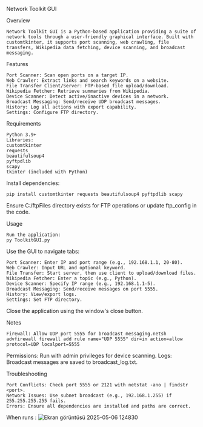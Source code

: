 Network Toolkit GUI


Overview

    Network Toolkit GUI is a Python-based application providing a suite of network tools through a user-friendly graphical interface. Built with customtkinter, it supports port scanning, web crawling, file transfers, Wikipedia data fetching, device scanning, and broadcast messaging.
    
Features

    Port Scanner: Scan open ports on a target IP.
    Web Crawler: Extract links and search keywords on a website.
    File Transfer Client/Server: FTP-based file upload/download.
    Wikipedia Fetcher: Retrieve summaries from Wikipedia.
    Device Scanner: Detect active/inactive devices in a network.
    Broadcast Messaging: Send/receive UDP broadcast messages.
    History: Log all actions with export capability.
    Settings: Configure FTP directory.

Requirements

    Python 3.9+
    Libraries:
    customtkinter
    requests
    beautifulsoup4
    pyftpdlib
    scapy
    tkinter (included with Python)

Install dependencies:

    pip install customtkinter requests beautifulsoup4 pyftpdlib scapy


Ensure C:/ftpFiles directory exists for FTP operations or update ftp_config in the code.

Usage

    Run the application:
    py ToolkitGUI.py

Use the GUI to navigate tabs:

    Port Scanner: Enter IP and port range (e.g., 192.168.1.1, 20-80).
    Web Crawler: Input URL and optional keyword.
    File Transfer: Start server, then use client to upload/download files.
    Wikipedia Fetcher: Enter a topic (e.g., Python).
    Device Scanner: Specify IP range (e.g., 192.168.1.1-5).
    Broadcast Messaging: Send/receive messages on port 5555.
    History: View/export logs.
    Settings: Set FTP directory.

Close the application using the window's close button.

Notes

    Firewall: Allow UDP port 5555 for broadcast messaging.netsh advfirewall firewall add rule name="UDP 5555" dir=in action=allow protocol=UDP localport=5555


Permissions: Run with admin privileges for device scanning.
Logs: Broadcast messages are saved to broadcast_log.txt.

Troubleshooting

    Port Conflicts: Check port 5555 or 2121 with netstat -ano | findstr <port>.
    Network Issues: Use subnet broadcast (e.g., 192.168.1.255) if 255.255.255.255 fails.
    Errors: Ensure all dependencies are installed and paths are correct.


When runs :
![Ekran görüntüsü 2025-05-06 124830](https://github.com/user-attachments/assets/e6198e28-f6db-4f6b-842c-e2186a9e0603)
